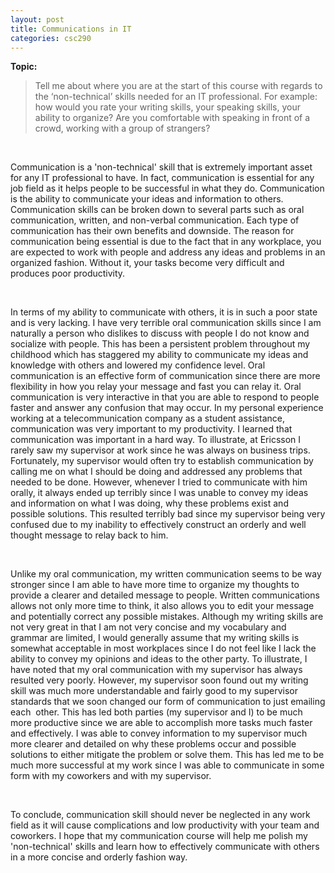 ```yaml
---
layout: post
title: Communications in IT
categories: csc290
---
```

**Topic:**
>Tell me about where you are at the start of this course with regards to the ‘non-technical’ skills needed for an IT professional. For example: how would you rate your writing skills, your speaking skills, your ability to organize? Are you comfortable with speaking in front of a crowd, working with a group of strangers?

<br />

Communication is a 'non-technical' skill that is extremely important asset for any IT professional to have. In fact, communication is essential for any job field as it helps people to be successful in what they do. Communication is the ability to communicate your ideas and information to others. Communication skills can be broken down to several parts such as oral communication, written, and non-verbal communication. Each type of communication has their own benefits and downside. The reason for communication being essential is due to the fact that in any workplace, you are expected to work with people and address any ideas and problems in an organized fashion. Without it, your tasks become very difficult and produces poor productivity.

<br />

In terms of my ability to communicate with others, it is in such a poor state and is very lacking. I have very terrible oral communication skills since I am naturally a person who dislikes to discuss with people I do not know and socialize with people. This has been a persistent problem throughout my childhood which has staggered my ability to communicate my ideas and knowledge with others and lowered my confidence level. Oral communication is an effective form of communication since there are more flexibility in how you relay your message and fast you can relay it. Oral communication is very interactive in that you are able to respond to people faster and answer any confusion that may occur. In my personal experience working at a telecommunication company as a student assistance, communication was very important to my productivity. I learned that communication was important in a hard way. To illustrate, at Ericsson I rarely saw my supervisor at work since he was always on business trips. Fortunately, my supervisor would often try to establish communication by calling me on what I should be doing and addressed any problems that needed to be done. However, whenever I tried to communicate with him orally, it always ended up terribly since I was unable to convey my ideas and information on what I was doing, why these problems exist and possible solutions. This resulted terribly bad since my supervisor being very confused due to my inability to effectively construct an orderly and well thought message to relay back to him.

<br />

Unlike my oral communication, my written communication seems to be way stronger since I am able to have more time to organize my thoughts to provide a clearer and detailed message to people. Written communications allows not only more time to think, it also allows you to edit your message and potentially correct any possible mistakes. Although my writing skills are not very great in that I am not very concise and my vocabulary and grammar are limited, I would generally assume that my writing skills is somewhat acceptable in most workplaces since I do not feel like I lack the ability to convey my opinions and ideas to the other party. To illustrate, I have noted that my oral communication with my supervisor has always resulted very poorly. However, my supervisor soon found out my writing skill was much more understandable and fairly good to my supervisor standards that we soon changed our form of communication to just emailing each  other. This has led both parties (my supervisor and I) to be much more productive since we are able to accomplish more tasks much faster and effectively. I was able to convey information to my supervisor much more clearer and detailed on why these problems occur and possible solutions to either mitigate the problem or solve them. This has led me to be much more successful at my work since I was able to communicate in some form with my coworkers and with my supervisor.

<br/>

To conclude, communication skill should never be neglected in any work field as it will cause complications and low productivity with your team and coworkers. I hope that my communication course will help me polish my 'non-technical' skills and learn how to effectively communicate with others in a more concise and orderly fashion way.
